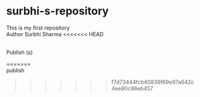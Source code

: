 # surbhi-s-repository
This is my first repository
<br>
Author Surbhi Sharma
<<<<<<< HEAD

<br>
Publish (s)



=======
<br>
publish
>>>>>>> f7d73444fcb40839f69e97a642c4ee80c86eb457

